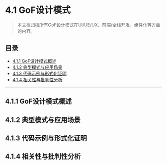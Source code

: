 # 4.1 GoF设计模式

> 本文档归档所有GoF设计模式在UI/UE/UX、前端/全栈开发、组件化等方面的内容。

## 目录

- [4.1.1 GoF设计模式概述](#411-gof设计模式概述)
- [4.1.2 典型模式与应用场景](#412-典型模式与应用场景)
- [4.1.3 代码示例与形式化证明](#413-代码示例与形式化证明)
- [4.1.4 相关性与批判性分析](#414-相关性与批判性分析)

---

## 4.1.1 GoF设计模式概述

## 4.1.2 典型模式与应用场景

## 4.1.3 代码示例与形式化证明

## 4.1.4 相关性与批判性分析 